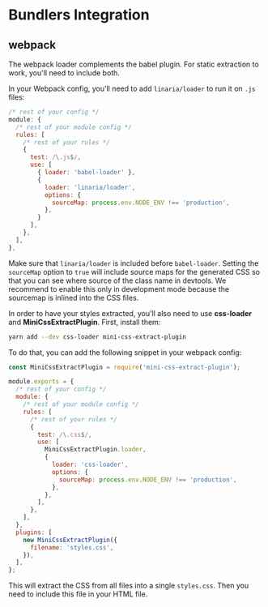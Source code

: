 # Bundlers Integration

## webpack

The webpack loader complements the babel plugin. For static extraction to work, you'll need to include both.

In your Webpack config, you'll need to add `linaria/loader` to run it on `.js` files:

```js
/* rest of your config */
module: {
  /* rest of your module config */
  rules: [
    /* rest of your rules */
    {
      test: /\.js$/,
      use: [
        { loader: 'babel-loader' },
        {
          loader: 'linaria/loader',
          options: {
            sourceMap: process.env.NODE_ENV !== 'production',
          },
        }
      ],
    },
  ],
},
```

Make sure that `linaria/loader` is included before `babel-loader`. Setting the `sourceMap` option to `true` will include source maps for the generated CSS so that you can see where source of the class name in devtools. We recommend to enable this only in development mode because the sourcemap is inlined into the CSS files.

In order to have your styles extracted, you'll also need to use **css-loader** and **MiniCssExtractPlugin**. First, install them:

```sh
yarn add --dev css-loader mini-css-extract-plugin
```

To do that, you can add the following snippet in your webpack config:

```js
const MiniCssExtractPlugin = require('mini-css-extract-plugin');

module.exports = {
  /* rest of your config */
  module: {
    /* rest of your module config */
    rules: [
      /* rest of your rules */
      {
        test: /\.css$/,
        use: [
          MiniCssExtractPlugin.loader,
          {
            loader: 'css-loader',
            options: {
              sourceMap: process.env.NODE_ENV !== 'production',
            },
          },
        ],
      },
    ],
  },
  plugins: [
    new MiniCssExtractPlugin({
      filename: 'styles.css',
    }),
  ],
};
```

This will extract the CSS from all files into a single `styles.css`. Then you need to include this file in your HTML file.
